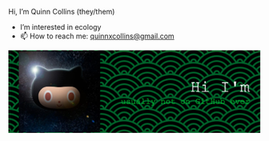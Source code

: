 Hi, I’m Quinn Collins (they/them)
- I’m interested in ecology
- 📫 How to reach me: quinnxcollins@gmail.com

![Header](./github-header-image(1).png)
